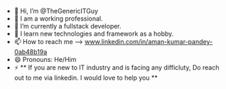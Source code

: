 - 👋 Hi, I’m @TheGenericITGuy
- 👀 I am a working professional.
- 🌱 I’m currently a fullstack developer.
- 💞️ I learn new technologies and framework as a hobby.
- 📫 How to reach me --> www.linkedin.com/in/aman-kumar-pandey-0ab48b19a
- 😄 Pronouns: He/Him
- ⚡ ** If you are new to IT industry and is facing any difficluty, Do reach out to me via linkedin. I would love to help you **

<!---
TheGenericITGuy/TheGenericITGuy is a ✨ special ✨ repository because its `README.md` (this file) appears on your GitHub profile.
You can click the Preview link to take a look at your changes.
--->
